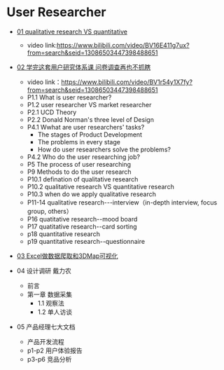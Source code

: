 User Researcher
==========
* [01 qualitative research VS quantitative](https://github.com/sun-ting-claire/user-researcher/tree/main/note)
    * video link:https://www.bilibili.com/video/BV16E411g7ux?from=search&seid=13086503447398488651
* [02 学完这套用户研究体系课 问卷调查再也不抓瞎](https://github.com/sun-ting-claire/user-researcher/tree/main/note)
    * video link：https://www.bilibili.com/video/BV1r54y1X7fy?from=search&seid=13086503447398488651
    * P1.1 What is user researcher? 
    * P1.2 user researcher VS market researcher
    * P2.1 UCD Theory
    * P2.2 Donald Norman's three level of Design
    * P4.1 Wwhat are user researchers' tasks?
      * The stages of Product Development 
      * The problems in every stage
      * How do user researchers solve the problems?
    * P4.2 Who do the user researching job?
    * P5 The process of user researching
    * P9 Methods to do the user research
    * P10.1 defination of qualitative research
    * P10.2 qualitative research VS quantitative research
    * P10.3 when do we apply qualitative research 
    * P11-14 qualitative research---interview（in-depth interview, focus group, others）
    * P16 quatitative research--mood board
    * P17 quatitative research--card sorting
    * p18 quantitative research
    * p19 quantitative research--questionnaire
   
    
* [03 Excel做数据爬取和3DMap可视化](https://github.com/sun-ting-claire/user-researcher/tree/main/note)
* 04 设计调研 戴力农
    * 前言
    * 第一章 数据采集
      * 1.1 观察法
      * 1.2 单人访谈
* 05 产品经理七大文档
    * 产品开发流程
    * p1-p2 用户体验报告
    * p3-p6 竞品分析
